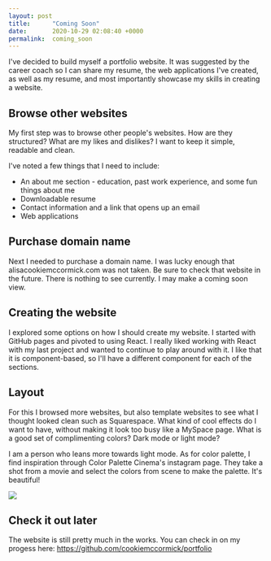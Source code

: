 ```yaml
---
layout: post
title:      "Coming Soon"
date:       2020-10-29 02:08:40 +0000
permalink:  coming_soon
---
```



I've decided to build myself a portfolio website.  It was suggested by the career coach so I can share my resume, the web applications I've created, as well as my resume, and most importantly showcase my skills in creating a website.  

## Browse other websites
My first step was to browse other people's websites.  How are they structured?  What are my likes and dislikes?  I want to keep it simple, readable and clean.  

I've noted a few things that I need to include:
* An about me section - education, past work experience, and some fun things about me
* Downloadable resume
* Contact information and a link that opens up an email
* Web applications

## Purchase domain name
Next I needed to purchase a domain name.  I was lucky enough that alisacookiemccormick.com was not taken.  Be sure to check that website in the future.  There is nothing to see currently.  I may make a coming soon view.

## Creating the website
I explored some options on how I should create my website.  I started with GitHub pages and pivoted to using React.  I really liked working with React with my last project and wanted to continue to play around with it.  I like that it is component-based, so I'll have a different component for each of the sections.  

## Layout
For this I browsed more websites, but also template websites to see what I thought looked clean such as Squarespace.  What kind of cool effects do I want to have, without making it look too busy like a MySpace page.  What is a good set of complimenting colors?  Dark mode or light mode?  

I am a person who leans more towards light mode.  As for color palette, I find inspiration through Color Palette Cinema's instagram page.  They take a shot from a movie and select the colors from scene to make the palette.  It's beautiful!

![](https://i.imgur.com/v73DcNT.jpg)

## Check it out later
The website is still pretty much in the works.  You can check in on my progess here:  https://github.com/cookiemccormick/portfolio



